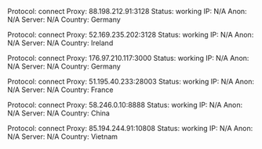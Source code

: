 Protocol: connect
Proxy: 88.198.212.91:3128
Status: working
IP: N/A
Anon: N/A
Server: N/A
Country: Germany

Protocol: connect
Proxy: 52.169.235.202:3128
Status: working
IP: N/A
Anon: N/A
Server: N/A
Country: Ireland

Protocol: connect
Proxy: 176.97.210.117:3000
Status: working
IP: N/A
Anon: N/A
Server: N/A
Country: Germany

Protocol: connect
Proxy: 51.195.40.233:28003
Status: working
IP: N/A
Anon: N/A
Server: N/A
Country: France

Protocol: connect
Proxy: 58.246.0.10:8888
Status: working
IP: N/A
Anon: N/A
Server: N/A
Country: China

Protocol: connect
Proxy: 85.194.244.91:10808
Status: working
IP: N/A
Anon: N/A
Server: N/A
Country: Vietnam

